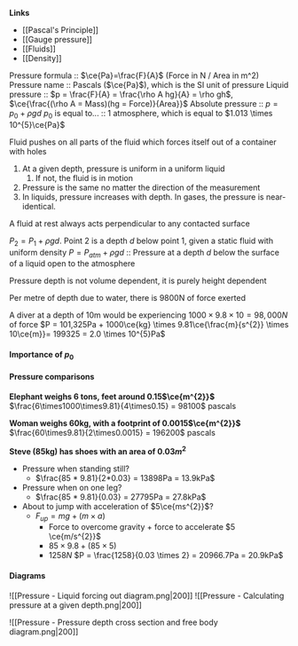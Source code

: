  **Links**
 - [[Pascal's Principle]] 
- [[Gauge pressure]] 
- [[Fluids]] 
- [[Density]] 

Pressure formula :: $\ce{Pa}=\frac{F}{A}$ (Force in N / Area in m^2)
Pressure name :: Pascals ($\ce{Pa}$), which is the SI unit of pressure
Liquid pressure :: $p = \frac{F}{A} = \frac{\rho A hg}{A} = \rho gh$, $\ce{\frac{(\rho A = Mass)(hg = Force)}{Area}}$
Absolute pressure :: $p = p_{0} + \rho gd$
$p_{0}$ is equal to... :: 1 atmosphere, which is equal to $1.013 \times 10^{5}\ce{Pa}$

Fluid pushes on all parts of the fluid which forces itself out of a container with holes

1. At a given depth, pressure is uniform in a uniform liquid
	1. If not, the fluid is in motion
2. Pressure is the same no matter the direction of the measurement
3. In liquids, pressure increases with depth. In gases, the pressure is near-identical.

A fluid at rest always acts perpendicular to any contacted surface


$P_{2} = P_{1} + \rho gd$. Point 2 is a depth $d$ below point 1, given a static fluid with uniform density 
$P = P_{atm} + \rho gd$ :: Pressure at a depth $d$ below the surface of a liquid open to the atmosphere

Pressure depth is not volume dependent, it is purely height dependent

Per metre of depth due to water, there is 9800N of force exerted

A diver at a depth of 10m would be experiencing $1000 \times 9.8 \times 10 = 98,000N$ of force
$P = 101,325Pa + 1000\ce{kg} \times 9.81\ce{\frac{m}{s^{2}} \times 10\ce{m}}= 199325 = 2.0 \times 10^{5}Pa$

#### Importance of $p_{0}$


#### Pressure comparisons
**Elephant weighs 6 tons, feet around 0.15$\ce{m^{2}}$**
$\frac{6\times1000\times9.81}{4\times0.15} = 98100$ pascals

**Woman weighs 60kg, with a footprint of 0.0015$\ce{m^{2}}$**
$\frac{60\times9.81}{2\times0.0015} = 196200$ pascals

**Steve (85kg) has shoes with an area of $0.03m^{2}$**
- Pressure when standing still?
	- $\frac{85 * 9.81}{2*0.03} = 13898Pa = 13.9kPa$
- Pressure when on one leg?
	- $\frac{85 * 9.81}{0.03} = 27795Pa = 27.8kPa$
- About to jump with acceleration of $5\ce{ms^{2}}$?
	- $F_{up}= mg + (m\times a)$
		- Force to overcome gravity + force to accelerate $5 \ce{m/s^{2}}$
		- $85 \times 9.8 + (85 \times 5)$
		- $1258N$
	$P = \frac{1258}{0.03 \times 2} = 20966.7Pa = 20.9kPa$




#### Diagrams

![[Pressure - Liquid forcing out diagram.png|200]] ![[Pressure - Calculating pressure at a given depth.png|200]]

![[Pressure - Pressure depth cross section and free body diagram.png|200]]


